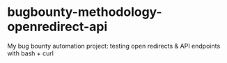 # bugbounty-methodology-openredirect-api
My bug bounty automation project: testing open redirects &amp; API endpoints with bash + curl
